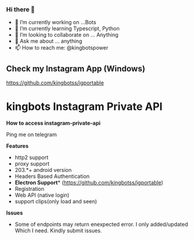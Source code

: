 ### Hi there 👋


- 🔭 I’m currently working on ...Bots
- 🌱 I’m currently learning Typescript, Python
- 👯 I’m looking to collaborate on ... Anything 
- 💬 Ask me about ... anything
- 📫 How to reach me: @kingbotspower

## Check my Instagram App (Windows)
 https://github.com/kingbotss/igportable

# kingbots Instagram Private API 

**How to access instagram-private-api**

Ping me on telegram

**Features**
 - http2 support
 - proxy support
 - 203.*+ android version
 - Headers Based Authentication
 - **Electron Support*** (https://github.com/kingbotss/igportable)
 - Registration
 - Web API (native login)
 - support clips(only load and seen)

 **Issues**
 - Some of endpoints may return enexpected error. I only added/updated Which I need. Kindly submit issues. 




